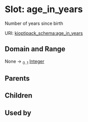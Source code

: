 
# Slot: age_in_years


Number of years since birth

URI: [kioptipack_schema:age_in_years](https://w3id.org/Fraunhofer/kioptipack-schema/age_in_years)


## Domain and Range

None &#8594;  <sub>0..1</sub> [Integer](types/Integer.md)

## Parents


## Children


## Used by

